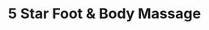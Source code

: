 ---
title: "5 Star Foot & Body Massage"
url: /la-verne/5-star-foot-and-body-massage/
shop: massage
---